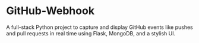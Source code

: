 # GitHub-Webhook

A full-stack Python project to capture and display GitHub events like pushes and pull requests in real time using Flask, MongoDB, and a stylish UI.
